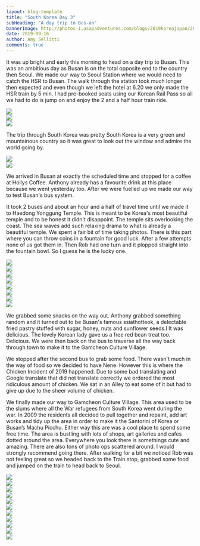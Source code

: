 ```yaml
---
layout: blog-template
title: "South Korea Day 3"
subHeading: "A day trip to Bus-an"
bannerImage: http://photos-1.asapadventures.com/blogs/2019koreajapan/2019-09-16/20190916174045_IMG_0858.jpg_compressed.JPEG
date: 2019-09-16
author: Amy Sellitti
comments: true
---
```


It was up bright and early this morning to head on a day trip to Busan. This was an ambitious day as Busan is on the total opposite end to the country then Seoul. We made our way to Seoul Station where we would need to catch the HSR to Busan. The walk through the station took much longer then expected and even though we left the hotel at 6.20 we only made the HSR train by 5 min. I had pre-booked seats using our Korean Rail Pass so all we had to do is jump on and enjoy the 2 and a half hour train ride.

<div class="center-image"><img src="http://photos-1.asapadventures.com/blogs/2019koreajapan/2019-09-16/IMG_20190916_072414.jpg_compressed.JPEG"/></div>
<div class="center-image"><img src="http://photos-1.asapadventures.com/blogs/2019koreajapan/2019-09-16/20190916091025_IMG_0797.jpg_compressed.JPEG"/></div>
<div class="center-image"><img src="http://photos-1.asapadventures.com/blogs/2019koreajapan/2019-09-16/IMG_20190916_095303.jpg_compressed.JPEG"/></div>

The trip through South Korea was pretty South Korea is a very green and mountainous country so it was great to look out the window and admire the world going by.

<div class="center-image"><img src="http://photos-1.asapadventures.com/blogs/2019koreajapan/2019-09-16/20190916092233_IMG_0798.jpg_compressed.JPEG"/></div>
<div class="center-image"><img src="http://photos-1.asapadventures.com/blogs/2019koreajapan/2019-09-16/20190916090943_IMG_0794.jpg_compressed.JPEG"/></div>

We arrived in Busan at exactly the scheduled time and stopped for a coffee at Hollys Coffee. Anthony already has a favourite drink at this place because we went yesterday too. After we were fuelled up we made our way to test Busan's bus system.

It took 2 buses and about an hour and a half of travel time until we made it to Haedong Yonggung Temple. This is meant to be Korea's most beautiful temple and to be honest it didn't disappoint. The temple sits overlooking the coast. The sea waves add such relaxing drama to what is already a beautiful temple. We spent a fair bit of time taking photos. There is this part where you can throw coins in a fountain for good luck. After a few attempts none of us got them in. Then Rob had one turn and it plopped straight into the fountain bowl. So I guess he is the lucky one.

<div class="center-image"><img src="http://photos-1.asapadventures.com/blogs/2019koreajapan/2019-09-16/IMG_20190916_121657.jpg_compressed.JPEG"/></div>
<div class="center-image"><img src="http://photos-1.asapadventures.com/blogs/2019koreajapan/2019-09-16/20190916132844_IMG_0813.jpg_compressed.JPEG"/></div>
<div class="center-image"><img src="http://photos-1.asapadventures.com/blogs/2019koreajapan/2019-09-16/20190916133134_IMG_0818.jpg_compressed.JPEG"/></div>
<div class="center-image"><img src="http://photos-1.asapadventures.com/blogs/2019koreajapan/2019-09-16/20190916133410_IMG_0824.jpg_compressed.JPEG"/></div>
<div class="center-image"><img src="http://photos-1.asapadventures.com/blogs/2019koreajapan/2019-09-16/20190916133829_IMG_0829.jpg_compressed.JPEG"/></div>
<div class="center-image"><img src="http://photos-1.asapadventures.com/blogs/2019koreajapan/2019-09-16/IMG_20190916_122926.jpg_compressed.JPEG"/></div>
<div class="center-image"><img src="http://photos-1.asapadventures.com/blogs/2019koreajapan/2019-09-16/IMG_20190916_123243.jpg_compressed.JPEG"/></div>
<div class="center-image"><img src="http://photos-1.asapadventures.com/blogs/2019koreajapan/2019-09-16/IMG_20190916_124008.jpg_compressed.JPEG"/></div>

We grabbed some snacks on the way out. Anthony grabbed something random and it turned out to be Busan's famous ssiathotteok, a delectable fried pastry stuffed with sugar, honey, nuts and sunflower seeds.l It was delicious. The lovely Korean lady gave us a free red bean treat too. Delicious. We were then back on the bus to traverse all the way back through town to make it to the Gamcheon Culture Village.

We stopped after the second bus to grab some food. There wasn't much in the way of food so we decided to have Nene. However this is where the Chicken Incident of 2019 happened. Due to some bad translating and Google translate that did not translate correctly we ordered the most ridiculous amount of chicken. We sat in an Alley to eat some of it but had to give up due to the sheer volume of chicken.

We finally made our way to Gamcheon Culture Village. This area used to be the slums where all the War refugees from South Korea went during the war. In 2009 the residents all decided to pull together and repaint, add art works and tidy up the area in order to make it the Santorini of Korea or Busan’s Machu Picchu. Either way this are was a cool place to spend some free time. The area is bustling with lots of shops, art galleries and cafes dotted around the area. Everywhere you look there is somethings cute and amazing. There are also tons of photo ops scattered around. I would strongly recommend going there. After walking for a bit we noticed Rob was not feeling great so we headed back to the Train stop, grabbed some food and jumped on the train to head back to Seoul.

<div class="center-image"><img src="http://photos-1.asapadventures.com/blogs/2019koreajapan/2019-09-16/IMG_20190916_163711.jpg_compressed.JPEG"/></div>
<div class="center-image"><img src="http://photos-1.asapadventures.com/blogs/2019koreajapan/2019-09-16/20190916173813_IMG_0856.jpg_compressed.JPEG"/></div>
<div class="center-image"><img src="http://photos-1.asapadventures.com/blogs/2019koreajapan/2019-09-16/20190916174045_IMG_0858.jpg_compressed.JPEG"/></div>
<div class="center-image"><img src="http://photos-1.asapadventures.com/blogs/2019koreajapan/2019-09-16/20190916174543_IMG_0862.jpg_compressed.JPEG"/></div>
<div class="center-image"><img src="http://photos-1.asapadventures.com/blogs/2019koreajapan/2019-09-16/20190916180120_IMG_0878.jpg_compressed.JPEG"/></div>
<div class="center-image"><img src="http://photos-1.asapadventures.com/blogs/2019koreajapan/2019-09-16/20190916180157_IMG_0889.jpg_compressed.JPEG"/></div>
<div class="center-image"><img src="http://photos-1.asapadventures.com/blogs/2019koreajapan/2019-09-16/20190916180653_IMG_0895.jpg_compressed.JPEG"/></div>
<div class="center-image"><img src="http://photos-1.asapadventures.com/blogs/2019koreajapan/2019-09-16/20190916181054_IMG_0905.jpg_compressed.JPEG"/></div>
<div class="center-image"><img src="http://photos-1.asapadventures.com/blogs/2019koreajapan/2019-09-16/20190916181632_IMG_0909(1).jpg_compressed.JPEG"/></div>
<div class="center-image"><img src="http://photos-1.asapadventures.com/blogs/2019koreajapan/2019-09-16/20190916183609_IMG_0922.jpg_compressed.JPEG"/></div>
<div class="center-image"><img src="http://photos-1.asapadventures.com/blogs/2019koreajapan/2019-09-16/20190916184517_IMG_0925.jpg_compressed.JPEG"/></div>

